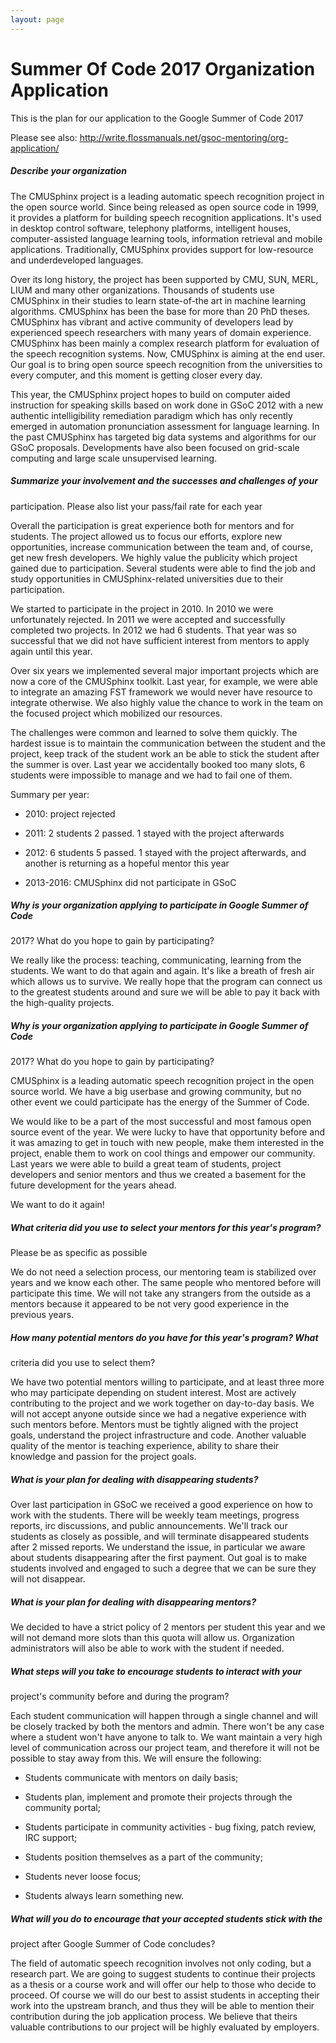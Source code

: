 ```yaml
---
layout: page 
---
```

# Summer Of Code 2017 Organization Application

This is the plan for our application to the Google Summer of Code 2017

Please see also: http://write.flossmanuals.net/gsoc-mentoring/org-application/

##### Describe your organization

The CMUSphinx project is a leading automatic speech recognition project in the 
open source world. Since being released as open source code in 1999, it 
provides a platform for building speech recognition applications. It's used in 
desktop control software, telephony platforms, intelligent houses, 
computer-assisted language learning tools, information retrieval and mobile 
applications. Traditionally, CMUSphinx provides support for low-resource and 
underdeveloped languages.

Over its long history, the project has been supported by CMU, SUN, MERL, LIUM 
and many other organizations. Thousands of students use CMUSphinx in their 
studies to learn state-of-the art in machine learning algorithms. CMUSphinx has 
been the base for more than 20 PhD theses. CMUSphinx has vibrant and active 
community of developers lead by experienced speech researchers with many years 
of domain experience. CMUSphinx has been mainly a complex research platform for 
evaluation of the speech recognition systems. Now, CMUSphinx is aiming at the 
end user. Our goal is to bring open source speech recognition from the 
universities to every computer, and this moment is getting closer every day. 

This year, the CMUSphinx project hopes to build on computer aided instruction 
for speaking skills based on work done in GSoC 2012 with a new authentic 
intelligibility remediation paradigm which has only recently emerged in 
automation pronunciation assessment for language learning. In the past 
CMUSphinx has targeted big data systems and algorithms for our GSoC proposals. 
Developments have also been focused on grid-scale computing and large scale 
unsupervised learning. 

##### Summarize your involvement and the successes and challenges of your 
participation. Please also list your pass/fail rate for each year

Overall the participation is great experience both for mentors and for 
students. The project allowed us to focus our efforts, explore new 
opportunities, increase communication between the team and, of course, get new 
fresh developers. We highly value the publicity which project gained due to 
participation. Several students were able to find the job and study 
opportunities in CMUSphinx-related universities due to their participation.

We started to participate in the project in 2010. In 2010 we were unfortunately 
rejected. In 2011 we were accepted and successfully completed two projects. In 
2012 we had 6 students. That year was so successful that we did not have 
sufficient interest from mentors to apply again until this year.

Over six years we implemented several major important projects which are now a 
core of the CMUSphinx toolkit. Last year, for example, we were able to 
integrate an amazing FST framework we would never have resource to integrate 
otherwise. We also highly value the chance to work in the team on the focused 
project which mobilized our resources.

The challenges were common and learned to solve them quickly. The hardest issue 
is to maintain the communication between the student and the project, keep 
track of the student work an be able to stick the student after the summer is 
over. Last year we accidentally booked too many slots, 6 students were 
impossible to manage and we had to fail one of them.

Summary per year:


*  2010: project rejected

*  2011: 2 students 2 passed. 1 stayed with the project afterwards

*  2012: 6 students 5 passed. 1 stayed with the project afterwards, and another 
is returning as a hopeful mentor this year

*  2013-2016: CMUSphinx did not participate in GSoC

##### Why is your organization applying to participate in Google Summer of Code 
2017? What do you hope to gain by participating?

We really like the process: teaching, communicating, learning from the 
students. We want to do that again and again. It's like a breath of fresh air 
which allows us to survive. We really hope that the program can connect us to 
the greatest students around and sure we will be able to pay it back with the 
high-quality projects.

##### Why is your organization applying to participate in Google Summer of Code 
2017? What do you hope to gain by participating?

CMUSphinx is a leading automatic speech recognition project in the open source 
world. We have a big userbase and growing community, but no other event we 
could participate has the energy of the Summer of Code.

We would like to be a part of the most successful and most famous open source 
event of the year. We were lucky to have that opportunity before and it was 
amazing to get in touch with new people, make them interested in the project, 
enable them to work on cool things and empower our community. Last years we 
were able to build a great team of students, project developers and senior 
mentors and thus we created a basement for the future development for the years 
ahead.

We want to do it again!


##### What criteria did you use to select your mentors for this year's program? 
Please be as specific as possible

We do not need a selection process, our mentoring team is stabilized over years 
and we know each other. The same people who mentored before will participate 
this time. We will not take any strangers from the outside as a mentors because 
it appeared to be not very good experience in the previous years.

##### How many potential mentors do you have for this year's program? What 
criteria did you use to select them?

We have two potential mentors willing to participate, and at least three more 
who may participate depending on student interest. Most are actively 
contributing to the project and we work together on day-to-day basis. We will 
not accept anyone outside since we had a negative experience with such mentors 
before. Mentors must be tightly aligned with the project goals, understand the 
project infrastructure and code. Another valuable quality of the mentor is 
teaching experience, ability to share their knowledge and passion for the 
project goals.

##### What is your plan for dealing with disappearing students?

Over last participation in GSoC we received a good experience on how to work 
with the students. There will be weekly team meetings, progress reports, irc 
discussions, and public announcements. We'll track our students as closely as 
possible, and will terminate disappeared students after 2 missed reports. We 
understand the issue, in particular we aware about students disappearing after 
the first payment. Out goal is to make students involved and engaged to such a 
degree that we can be sure they will not disappear.

##### What is your plan for dealing with disappearing mentors?

We decided to have a strict policy of 2 mentors per student this year and we 
will not demand more slots than this quota will allow us. Organization 
administrators will also be able to work with the student if needed.

##### What steps will you take to encourage students to interact with your 
project's community before and during the program?

Each student communication will happen through a single channel and will be 
closely tracked by both the mentors and admin. There won't be any case where a 
student won't have anyone to talk  to. We want maintain a very high level of 
communication across our project team, and therefore it will not be possible to 
stay away from this. We will ensure the following:


*  Students communicate with mentors on daily basis;

*  Students plan, implement and promote their projects through the community 
portal;

*  Students participate in community activities - bug fixing, patch review, IRC 
support;

*  Students position themselves as a part of the community;

*  Students never loose focus;

*  Students always learn something new.

##### What will you do to encourage that your accepted students stick with the 
project after Google Summer of Code concludes?

The field of automatic speech recognition involves not only coding, but a 
research part. We are going to suggest students to continue their projects as a 
thesis or a course work and will offer our help to those who decide to proceed. 
Of course we will do our best to assist students in accepting their work into 
the upstream branch, and thus they will be able to mention their contribution 
during the job application process. We believe that theirs valuable 
contributions to our project will be highly evaluated by employers.

